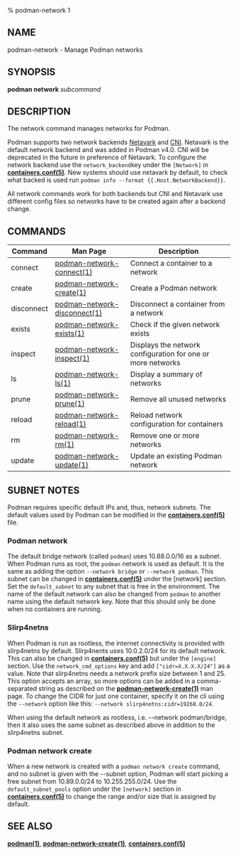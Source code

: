 % podman-network 1

## NAME

podman\-network - Manage Podman networks

## SYNOPSIS

**podman network** _subcommand_

## DESCRIPTION

The network command manages networks for Podman.

Podman supports two network backends [Netavark](https://github.com/containers/netavark)
and [CNI](https://www.cni.dev/). Netavark is the default network backend and was added in Podman v4.0. CNI will be
deprecated in the future in preference of Netavark. To configure
the network backend use the `network_backend`key under the `[Network]` in
**[containers.conf(5)](https://github.com/containers/common/blob/main/docs/containers.conf.5.md)**.
New systems should use netavark by default, to check what backed is used run
`podman info --format {{.Host.NetworkBackend}}`.

All network commands work for both backends but CNI and Netavark use different config files
so networks have to be created again after a backend change.

## COMMANDS

| Command    | Man Page                                                     | Description                                                 |
| ---------- | ------------------------------------------------------------ | ----------------------------------------------------------- |
| connect    | [podman-network-connect(1)](podman-network-connect.md)       | Connect a container to a network                            |
| create     | [podman-network-create(1)](podman-network-create.md)         | Create a Podman network                                     |
| disconnect | [podman-network-disconnect(1)](podman-network-disconnect.md) | Disconnect a container from a network                       |
| exists     | [podman-network-exists(1)](podman-network-exists.md)         | Check if the given network exists                           |
| inspect    | [podman-network-inspect(1)](podman-network-inspect.md)       | Displays the network configuration for one or more networks |
| ls         | [podman-network-ls(1)](podman-network-ls.md)                 | Display a summary of networks                               |
| prune      | [podman-network-prune(1)](podman-network-prune.md)           | Remove all unused networks                                  |
| reload     | [podman-network-reload(1)](podman-network-reload.md)         | Reload network configuration for containers                 |
| rm         | [podman-network-rm(1)](podman-network-rm.md)                 | Remove one or more networks                                 |
| update     | [podman-network-update(1)](podman-network-update.md)         | Update an existing Podman network                           |

## SUBNET NOTES

Podman requires specific default IPs and, thus, network subnets. The default values used by Podman can be modified in the **[containers.conf(5)](https://github.com/containers/common/blob/main/docs/containers.conf.5.md)** file.

### Podman network

The default bridge network (called `podman`) uses 10.88.0.0/16 as a subnet. When Podman runs as root, the `podman` network is used as default. It is the same as adding the option `--network bridge` or `--network podman`. This subnet can be changed in **[containers.conf(5)](https://github.com/containers/common/blob/main/docs/containers.conf.5.md)** under the [network] section. Set the `default_subnet` to any subnet that is free in the environment. The name of the default network can also be changed from `podman` to another name using the default network key. Note that this should only be done when no containers are running.

### Slirp4netns

When Podman is run as rootless, the internet connectivity is provided with slirp4netns by default. Slirp4nents uses 10.0.2.0/24 for its default network. This can also be changed in **[containers.conf(5)](https://github.com/containers/common/blob/main/docs/containers.conf.5.md)** but under the `[engine]` section. Use the `network_cmd_options` key and add `["cidr=X.X.X.X/24"]` as a value. Note that slirp4netns needs a network prefix size between 1 and 25. This option accepts an array, so more options can be added in a comma-separated string as described on the **[podman-network-create(1)](podman-network-create.md)** man page. To change the CIDR for just one container, specify it on the cli using the `--network` option like this: `--network slirp4netns:cidr=19268.0/24`.

When using the default network as rootless, i.e. --network podman/bridge, then it also uses the same subnet as described above in addition to the slirp4netns subnet.

### Podman network create

When a new network is created with a `podman network create` command, and no subnet is given with the --subnet option, Podman will start picking a free subnet from 10.89.0.0/24 to 10.255.255.0/24. Use the `default_subnet_pools` option under the `[network]` section in **[containers.conf(5)](https://github.com/containers/common/blob/main/docs/containers.conf.5.md)** to change the range and/or size that is assigned by default.

## SEE ALSO

**[podman(1)](podman.md)**, **[podman-network-create(1)](podman-network-create.md)**, **[containers.conf(5)](https://github.com/containers/common/blob/main/docs/containers.conf.5.md)**
